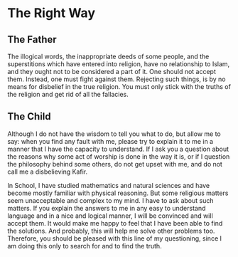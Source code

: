 The Right Way
=============

The Father
----------

The illogical words, the inappropriate deeds of some people, and the
superstitions which have entered into religion, have no relationship to
Islam, and they ought not to be considered a part of it. One should not
accept them. Instead, one must fight against them. Rejecting such
things, is by no means for disbelief in the true religion. You must only
stick with the truths of the religion and get rid of all the fallacies.

The Child
---------

Although I do not have the wisdom to tell you what to do, but allow me
to say: when you find any fault with me, please try to explain it to me
in a manner that I have the capacity to understand. If I ask you a
question about the reasons why some act of worship is done in the way it
is, or if I question the philosophy behind some others, do not get upset
with me, and do not call me a disbelieving Kafir.

In School, I have studied mathematics and natural sciences and have
become mostly familiar with physical reasoning. But some religious
matters seem unacceptable and complex to my mind. I have to ask about
such matters. If you explain the answers to me in any easy to understand
language and in a nice and logical manner, I will be convinced and will
accept them. It would make me happy to feel that I have been able to
find the solutions. And probably, this will help me solve other problems
too. Therefore, you should be pleased with this line of my questioning,
since I am doing this only to search for and to find the truth.


